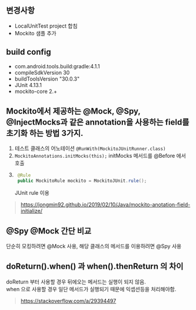 ## 변경사항
* LocalUnitTest project 합침
* Mockito 샘플 추가

## build config
* com.android.tools.build:gradle:4.1.1
* compileSdkVersion 30
* buildToolsVersion "30.0.3"
* JUnit 4.13.1
* mockito-core 2.+

## Mockito에서 제공하는 @Mock, @Spy, @InjectMocks과 같은 annotation을 사용하는 field를 초기화 하는 방법 3가지.
1. 테스트 클래스의 어노테이션 ```@RunWith(MockitoJUnitRunner.class)```
2. ```MockitoAnnotations.initMocks(this);``` initMocks 메서드를 @Before 에서 호출
3. ``` java
    @Rule
    public MockitoRule mockito = MockitoJUnit.rule();
    ```
    JUnit rule 이용

> https://jongmin92.github.io/2019/02/10/Java/mockito-anotation-field-initialize/

## @Spy @Mock 간단 비교
단순히 모킹하려면 @Mock 사용, 해당 클래스의 메서드를 이용하려면 @Spy 사용

## doReturn().when() 과 when().thenReturn 의 차이
doReturn 부터 사용할 경우 뒤에오는 메서드는 실행이 되지 않음.<br/>
when 으로 사용할 경우 일단 메서드가 실행되기 때문에 익셉션등을 처리해야함.

> https://stackoverflow.com/a/29394497